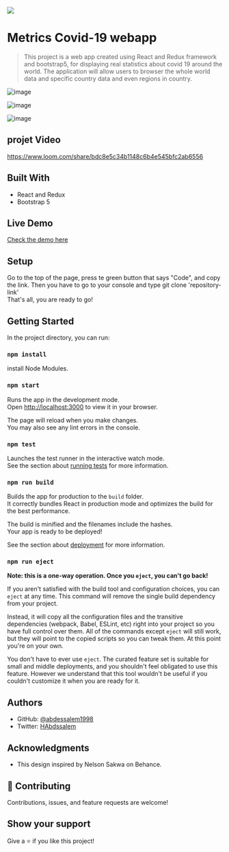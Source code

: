 ![](https://img.shields.io/badge/Microverse-blueviolet)

# Metrics Covid-19 webapp 

> This project is a web app created using React and Redux framework and bootstrap5, for displaying real statistics about covid 19 around the world. The application will allow users to browser the whole world data and specific country data and even regions in country.

![image](https://user-images.githubusercontent.com/89970442/153585109-c8e1b0b4-2170-4cf9-9ea6-6698a2016ed9.png)

![image](https://user-images.githubusercontent.com/89970442/153585198-0c43574d-38f2-4172-b36b-746a1fb1a274.png)

![image](https://user-images.githubusercontent.com/89970442/153585311-1f53bf61-79f1-4900-967b-92f3c5f96051.png)

## projet Video
https://www.loom.com/share/bdc8e5c34b1148c6b4e545bfc2ab6556

## Built With

- React and Redux
- Bootstrap 5

## Live Demo

[Check the demo here](https://covid-react-apps.herokuapp.com/)

## Setup
Go to the top of the page, press te green button that says "Code", and copy the link. Then you have to go to your console and type
git clone 'repository-link'  
That's all, you are ready to go!

## Getting Started

In the project directory, you can run:

### `npm install`
install Node Modules.

### `npm start`

Runs the app in the development mode.\
Open [http://localhost:3000](http://localhost:3000) to view it in your browser.

The page will reload when you make changes.\
You may also see any lint errors in the console.

### `npm test`

Launches the test runner in the interactive watch mode.\
See the section about [running tests](https://facebook.github.io/create-react-app/docs/running-tests) for more information.

### `npm run build`

Builds the app for production to the `build` folder.\
It correctly bundles React in production mode and optimizes the build for the best performance.

The build is minified and the filenames include the hashes.\
Your app is ready to be deployed!

See the section about [deployment](https://facebook.github.io/create-react-app/docs/deployment) for more information.

### `npm run eject`

**Note: this is a one-way operation. Once you `eject`, you can't go back!**

If you aren't satisfied with the build tool and configuration choices, you can `eject` at any time. This command will remove the single build dependency from your project.

Instead, it will copy all the configuration files and the transitive dependencies (webpack, Babel, ESLint, etc) right into your project so you have full control over them. All of the commands except `eject` will still work, but they will point to the copied scripts so you can tweak them. At this point you're on your own.

You don't have to ever use `eject`. The curated feature set is suitable for small and middle deployments, and you shouldn't feel obligated to use this feature. However we understand that this tool wouldn't be useful if you couldn't customize it when you are ready for it.

## Authors

- GitHub: [@abdessalem1998](https://https://github.com/abdessalem1998.com/rdnrn)
- Twitter: [HAbdssalem](https://twitter.com/HAbdssalem)

## Acknowledgments

- This design inspired by Nelson Sakwa on Behance.

## 🤝 Contributing

Contributions, issues, and feature requests are welcome!

## Show your support

Give a ⭐️ if you like this project!
